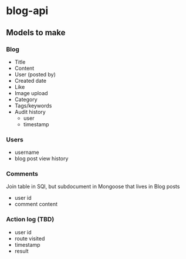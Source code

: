 # blog-api

## Models to make

### Blog

- Title
- Content
- User (posted by)
- Created date
- Like
- Image upload
- Category
- Tags/keywords
- Audit history
    - user
    - timestamp



### Users

- username
- blog post view history

### Comments
Join table in SQl, but subdocument in Mongoose that lives in Blog posts
- user id
- comment content

### Action log (TBD)

- user id
- route visited
- timestamp
- result